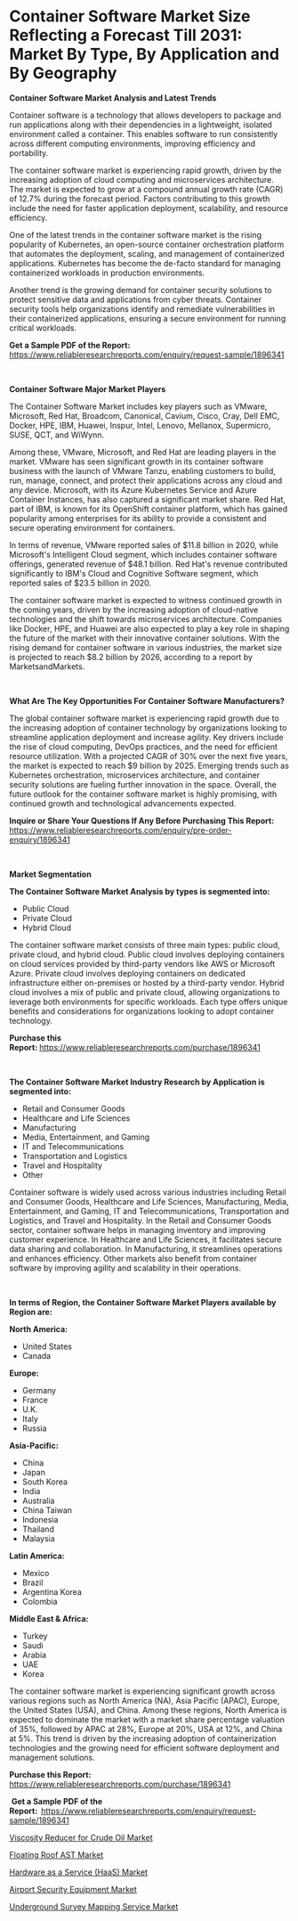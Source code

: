<p><h1>Container Software Market Size Reflecting a Forecast Till 2031: Market By Type, By Application and By Geography</h1></p><p><strong>Container Software Market Analysis and Latest Trends</strong></p>
<p><p>Container software is a technology that allows developers to package and run applications along with their dependencies in a lightweight, isolated environment called a container. This enables software to run consistently across different computing environments, improving efficiency and portability.</p><p>The container software market is experiencing rapid growth, driven by the increasing adoption of cloud computing and microservices architecture. The market is expected to grow at a compound annual growth rate (CAGR) of 12.7% during the forecast period. Factors contributing to this growth include the need for faster application deployment, scalability, and resource efficiency.</p><p>One of the latest trends in the container software market is the rising popularity of Kubernetes, an open-source container orchestration platform that automates the deployment, scaling, and management of containerized applications. Kubernetes has become the de-facto standard for managing containerized workloads in production environments.</p><p>Another trend is the growing demand for container security solutions to protect sensitive data and applications from cyber threats. Container security tools help organizations identify and remediate vulnerabilities in their containerized applications, ensuring a secure environment for running critical workloads.</p></p>
<p><strong>Get a Sample PDF of the Report:&nbsp;</strong> <a href="https://www.reliableresearchreports.com/enquiry/request-sample/1896341">https://www.reliableresearchreports.com/enquiry/request-sample/1896341</a></p>
<p>&nbsp;</p>
<p><strong>Container Software Major Market Players</strong></p>
<p><p>The Container Software Market includes key players such as VMware, Microsoft, Red Hat, Broadcom, Canonical, Cavium, Cisco, Cray, Dell EMC, Docker, HPE, IBM, Huawei, Inspur, Intel, Lenovo, Mellanox, Supermicro, SUSE, QCT, and WiWynn.</p><p>Among these, VMware, Microsoft, and Red Hat are leading players in the market. VMware has seen significant growth in its container software business with the launch of VMware Tanzu, enabling customers to build, run, manage, connect, and protect their applications across any cloud and any device. Microsoft, with its Azure Kubernetes Service and Azure Container Instances, has also captured a significant market share. Red Hat, part of IBM, is known for its OpenShift container platform, which has gained popularity among enterprises for its ability to provide a consistent and secure operating environment for containers.</p><p>In terms of revenue, VMware reported sales of $11.8 billion in 2020, while Microsoft's Intelligent Cloud segment, which includes container software offerings, generated revenue of $48.1 billion. Red Hat's revenue contributed significantly to IBM's Cloud and Cognitive Software segment, which reported sales of $23.5 billion in 2020.</p><p>The container software market is expected to witness continued growth in the coming years, driven by the increasing adoption of cloud-native technologies and the shift towards microservices architecture. Companies like Docker, HPE, and Huawei are also expected to play a key role in shaping the future of the market with their innovative container solutions. With the rising demand for container software in various industries, the market size is projected to reach $8.2 billion by 2026, according to a report by MarketsandMarkets.</p></p>
<p>&nbsp;</p>
<p><strong>What Are The Key Opportunities For Container Software Manufacturers?</strong></p>
<p><p>The global container software market is experiencing rapid growth due to the increasing adoption of container technology by organizations looking to streamline application deployment and increase agility. Key drivers include the rise of cloud computing, DevOps practices, and the need for efficient resource utilization. With a projected CAGR of 30% over the next five years, the market is expected to reach $9 billion by 2025. Emerging trends such as Kubernetes orchestration, microservices architecture, and container security solutions are fueling further innovation in the space. Overall, the future outlook for the container software market is highly promising, with continued growth and technological advancements expected.</p></p>
<p><strong>Inquire or Share Your Questions If Any Before Purchasing This Report:</strong> <a href="https://www.reliableresearchreports.com/enquiry/pre-order-enquiry/1896341">https://www.reliableresearchreports.com/enquiry/pre-order-enquiry/1896341</a></p>
<p>&nbsp;</p>
<p><strong>Market Segmentation</strong></p>
<p><strong>The Container Software Market Analysis by types is segmented into:</strong></p>
<p><ul><li>Public Cloud</li><li>Private Cloud</li><li>Hybrid Cloud</li></ul></p>
<p><p>The container software market consists of three main types: public cloud, private cloud, and hybrid cloud. Public cloud involves deploying containers on cloud services provided by third-party vendors like AWS or Microsoft Azure. Private cloud involves deploying containers on dedicated infrastructure either on-premises or hosted by a third-party vendor. Hybrid cloud involves a mix of public and private cloud, allowing organizations to leverage both environments for specific workloads. Each type offers unique benefits and considerations for organizations looking to adopt container technology.</p></p>
<p><strong>Purchase this Report:&nbsp;</strong><a href="https://www.reliableresearchreports.com/purchase/1896341">https://www.reliableresearchreports.com/purchase/1896341</a></p>
<p>&nbsp;</p>
<p><strong>The Container Software Market Industry Research by Application is segmented into:</strong></p>
<p><ul><li>Retail and Consumer Goods</li><li>Healthcare and Life Sciences</li><li>Manufacturing</li><li>Media, Entertainment, and Gaming</li><li>IT and Telecommunications</li><li>Transportation and Logistics</li><li>Travel and Hospitality</li><li>Other</li></ul></p>
<p><p>Container software is widely used across various industries including Retail and Consumer Goods, Healthcare and Life Sciences, Manufacturing, Media, Entertainment, and Gaming, IT and Telecommunications, Transportation and Logistics, and Travel and Hospitality. In the Retail and Consumer Goods sector, container software helps in managing inventory and improving customer experience. In Healthcare and Life Sciences, it facilitates secure data sharing and collaboration. In Manufacturing, it streamlines operations and enhances efficiency. Other markets also benefit from container software by improving agility and scalability in their operations.</p></p>
<p>&nbsp;</p>
<p><strong>In terms of Region, the Container Software Market Players available by Region are:</strong></p>
<p>
    <p> <strong> North America: </strong>
        <ul>
            <li>United States</li>
            <li>Canada</li>
        </ul>
        </p> 
    <p> <strong> Europe: </strong>
        <ul>
            <li>Germany</li>
            <li>France</li>
            <li>U.K.</li>
            <li>Italy</li>
            <li>Russia</li>
        </ul>
        </p> 
    <p> <strong> Asia-Pacific: </strong>
        <ul>
            <li>China</li>
            <li>Japan</li>
            <li>South Korea</li>
            <li>India</li>
            <li>Australia</li>
            <li>China Taiwan</li>
            <li>Indonesia</li>
            <li>Thailand</li>
            <li>Malaysia</li>
        </ul>
        </p> 
    <p> <strong> Latin America: </strong>
        <ul>
            <li>Mexico</li>
            <li>Brazil</li>
            <li>Argentina Korea</li>
            <li>Colombia</li>
        </ul>
        </p> 
    <p> <strong> Middle East & Africa: </strong>
        <ul>
            <li>Turkey</li>
            <li>Saudi</li>
            <li>Arabia</li>
            <li>UAE</li>
            <li>Korea</li>
        </ul>
    </p>
    </p>
<p><p>The container software market is experiencing significant growth across various regions such as North America (NA), Asia Pacific (APAC), Europe, the United States (USA), and China. Among these regions, North America is expected to dominate the market with a market share percentage valuation of 35%, followed by APAC at 28%, Europe at 20%, USA at 12%, and China at 5%. This trend is driven by the increasing adoption of containerization technologies and the growing need for efficient software deployment and management solutions.</p></p>
<p><strong>Purchase this Report: </strong><a href="https://www.reliableresearchreports.com/purchase/1896341">https://www.reliableresearchreports.com/purchase/1896341</a></p>
<p>&nbsp;<strong>Get a Sample PDF of the Report:&nbsp;&nbsp;</strong><a href="https://www.reliableresearchreports.com/enquiry/request-sample/1896341">https://www.reliableresearchreports.com/enquiry/request-sample/1896341</a></p>
<p><strong></strong></p>
<p><p><a href="https://view.publitas.com/reportprime-1/viscosity-reducer-for-crude-oil-market-centers-on-aspects-such-as-market-growth-market-share-market-opportunity-and-projected-forecasts-spanning-from-2024-to-2031/">Viscosity Reducer for Crude Oil Market</a></p><p><a href="https://gamy-alyssum-396.notion.site/Floating-Roof-AST-Market-Analysis-and-Market-Size-Global-Industry-Overview-Market-Segmentation-and-49f9fd93fb0346cbb9f3ac45d4ecea5c">Floating Roof AST Market</a></p><p><a href="https://github.com/changoleonlaverguenzanoexiste/Market-Research-Report-List-2/blob/main/hardware-as-a-service-haas-market.md">Hardware as a Service (HaaS) Market</a></p><p><a href="https://fearless-okapi-6c8.notion.site/Airport-Security-Equipment-Market-Size-Furnishes-Valuable-Information-Encompassing-Market-Share-Mar-10a2312fae58411b8c6521304a848f95">Airport Security Equipment Market</a></p><p><a href="https://github.com/dimitrishawkinswaynenp91rgz/Market-Research-Report-List-1/blob/main/underground-survey-mapping-service-market.md">Underground Survey Mapping Service Market</a></p></p>